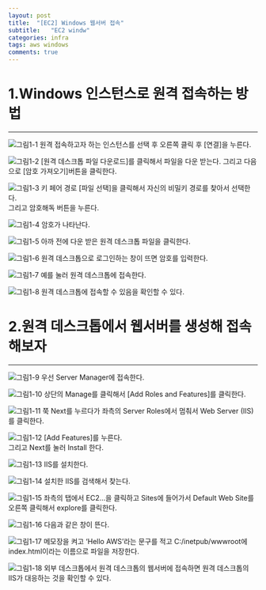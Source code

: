 ```yaml
---
layout: post
title:  "[EC2] Windows 웹서버 접속"
subtitle:   "EC2 windw"
categories: infra
tags: aws windows
comments: true
---
```


# 1.Windows 인스턴스로 원격 접속하는 방법  
---

 ![그림1-1](http://jin-hw.github.io/assets/img/aws/2020-09-11-1/1-1.PNG)
원격 접속하고자 하는 인스턴스를 선택 후 오른쪽 클릭 후 [연결]을 누른다.  
  
 ![그림1-2](http://jin-hw.github.io/assets/img/aws/2020-09-11-1/1-2.PNG)
[원격 데스크톱 파일 다운로드]를 클릭해서 파일을 다운 받는다. 그리고 다음으로 [암호 가져오기]버튼을 클릭한다.  
  
 ![그림1-3](http://jin-hw.github.io/assets/img/aws/2020-09-11-1/1-3.PNG)
키 페어 경로 [파일 선택]을 클릭해서 자신의 비밀키 경로를 찾아서 선택한다.  
그리고 암호해독 버튼을 누른다.  
  
 ![그림1-4](http://jin-hw.github.io/assets/img/aws/2020-09-11-1/1-4-1.png)
암호가 나타난다.  
  
 ![그림1-5](http://jin-hw.github.io/assets/img/aws/2020-09-11-1/1-5-1.png)
아까 전에 다운 받은 원격 데스크톱 파일을 클릭한다.  
  
 ![그림1-6](http://jin-hw.github.io/assets/img/aws/2020-09-11-1/1-4.PNG)
원격 데스크톱으로 로그인하는 창이 뜨면 암호를 입력한다.  
  
 ![그림1-7](http://jin-hw.github.io/assets/img/aws/2020-09-11-1/1-5.png)
예를 눌러 원격 데스크톱에 접속한다.  
  
 ![그림1-8](http://jin-hw.github.io/assets/img/aws/2020-09-11-1/1-6.PNG)
원격 데스크톱에 접속할 수 있음을 확인할 수 있다.  
  
# 2.원격 데스크톱에서 웹서버를 생성해 접속해보자  
---
 ![그림1-9](http://jin-hw.github.io/assets/img/aws/2020-09-11-1/1-7.PNG)
우선 Server Manager에 접속한다.  
  
 ![그림1-10](http://jin-hw.github.io/assets/img/aws/2020-09-11-1/1-8.PNG)
상단의 Manage를 클릭해서 [Add Roles and Features]를 클릭한다.  
  
 ![그림1-11](http://jin-hw.github.io/assets/img/aws/2020-09-11-1/1-9.PNG)
쭉 Next를 누르다가 좌측의 Server Roles에서 멈춰서 Web Server (IIS)를 클릭한다.  
  
 ![그림1-12](http://jin-hw.github.io/assets/img/aws/2020-09-11-1/1-10.PNG)
[Add Features]를 누른다.  
그리고 Next를 눌러 Install 한다.  
  
 ![그림1-13](http://jin-hw.github.io/assets/img/aws/2020-09-11-1/1-11.PNG)
IIS를 설치한다.  
  
 ![그림1-14](http://jin-hw.github.io/assets/img/aws/2020-09-11-1/1-12.PNG)
설치한 IIS를 검색해서 찾는다.  
  
 ![그림1-15](http://jin-hw.github.io/assets/img/aws/2020-09-11-1/1-13.PNG)
좌측의 탭에서 EC2…을 클릭하고 Sites에 들어가서 Default Web Site를 오른쪽 클릭해서 explore를 클릭한다.

 ![그림1-16](http://jin-hw.github.io/assets/img/aws/2020-09-11-1/1-14.PNG)
다음과 같은 창이 뜬다.  
  
 ![그림1-17](http://jin-hw.github.io/assets/img/aws/2020-09-11-1/1-15.PNG)
메모장을 켜고 ‘Hello AWS’라는 문구를 적고 C:/inetpub/wwwroot에 index.html이라는 이름으로 파일을 저장한다.  
  
 ![그림1-18](http://jin-hw.github.io/assets/img/aws/2020-09-11-1/1-16.PNG)
외부 데스크톱에서 원격 데스크톱의 웹서버에 접속하면 원격 데스크톱의 IIS가 대응하는 것을 확인할 수 있다.